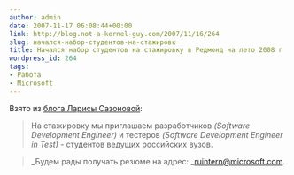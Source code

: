 ```yaml
---
author: admin
date: 2007-11-17 06:08:44+00:00
link: http://blog.not-a-kernel-guy.com/2007/11/16/264
slug: начался-набор-студентов-на-стажировк
title: Начался набор студентов на стажировку в Редмонд на лето 2008 г
wordpress_id: 264
tags:
- Работа
- Microsoft
---
```


Взято из [блога Ларисы Сазоновой](http://blogs.technet.com/career/archive/2007/11/16/2478625.aspx):

> На стажировку мы приглашаем разработчиков _(Software Development Engineer)_ и тестеров _(Software Development Engineer in Test)_ - студентов ведущих российских вузов.

> _Будем рады получать резюме на адрес: _[ruintern@microsoft.com](mailto:ruintern@microsoft.com).
